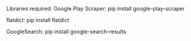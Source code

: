 Libraries required:
Google Play Scraper: pip install google-play-scraper

flatdict: pip install flatdict

GoogleSearch: pip install google-search-results